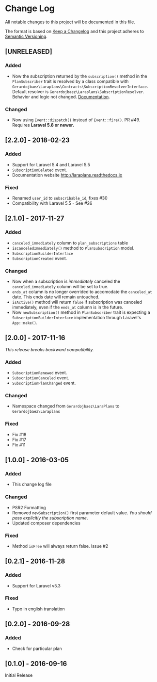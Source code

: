 # Change Log
All notable changes to this project will be documented in this file.

The format is based on [Keep a Changelog](http://keepachangelog.com/) and this project adheres to [Semantic Versioning](http://semver.org/).

## [UNRELEASED]

### Added
- Now the subscription returned by the `subscription()` method in the `PlanSubscriber` trait is resolved by a class compatible with `Gerardojbaez\Laraplans\Contracts\SubscriptionResolverInterface`. Default resolver is `Gerardojbaez\Laraplans\SubscriptionResolver`. Behavior and logic not changed. [Documentation](https://laraplans.readthedocs.io/en/latest/usage.html#subscription-resolving).

### Changed
- Now using `Event::dispatch()` instead of `Event::fire()`. PR #49. Requires **Laravel 5.8 or newer.**

## [2.2.0] - 2018-02-23

### Added
- Support for Laravel 5.4 and Laravel 5.5
- `SubscriptionDeleted` event.
- Documentation website http://laraplans.readthedocs.io

### Fixed
- Renamed `user_id` to `subscribable_id`, fixes #30
- Compatibility with Laravel 5.5 - See #26

## [2.1.0] - 2017-11-27

### Added
- `canceled_immediately` column to `plan_subscriptions` table
- `isCanceledImmediately()` method to `PlanSubscription` model.
- `SubscriptionBuilderInterface`
- `SubscriptionCreated` event.

### Changed
- Now when a subscription is *immediately* canceled the `canceled_immediately` column will be set to true.
- `ends_at` column is no longer overrided to accomodate the `canceled_at` date. This ends date will remain untouched.
- `isActive()` method will return `false` if subscription was canceled immediately, even if the `ends_at` column is in the future.
- Now `newSubscription()` method in `PlanSubscriber` trait is expecting a `SubscriptionBuilderInterface` implementation through Laravel's `App::make()`.

## [2.0.0] - 2017-11-16

*This release breaks backward compatibility.*

### Added
- `SubscriptionRenewed` event.
- `SubscriptionCanceled` event.
- `SubscriptionPlanChanged` event.

### Changed
- Namespace changed from `Gerardojbaez\LaraPlans` to `Gerardojbaez\Laraplans`

### Fixed
- Fix #18
- Fix #17
- Fix #11

## [1.0.0] - 2016-03-05
### Added
- This change log file

### Changed
- PSR2 Formatting
- Removed `newSubscription()` first parameter default value. *You should pass explicitly the subscription name*.
- Updated composer dependencies

### Fixed
- Method `isFree` will always return false. Issue #2

## [0.2.1] - 2016-11-28
### Added
- Support for Laravel v5.3

### Fixed
- Typo in english translation

## [0.2.0] - 2016-09-28
### Added
- Check for particular plan

## [0.1.0] - 2016-09-16

Initial Release